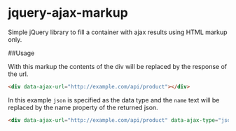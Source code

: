 # jquery-ajax-markup
Simple jQuery library to fill a container with ajax results using HTML markup only.

##Usage

With this markup the contents of the div will be replaced by the response of the url.
```html
<div data-ajax-url="http://example.com/api/product"></div>
```

In this example `json` is specified as the data type and the `name` text will be replaced by the name property of the returned json.
```html
<div data-ajax-url="http://example.com/api/product" data-ajax-type="json">name</div>
```
